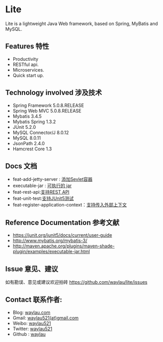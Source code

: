 # Lite

Lite is a lightweight Java Web framework, based on Spring, MyBatis and MySQL.

## Features 特性

* Productivity
* RESTful api.
* Microservices.
* Quick start up.

## Technology involved 涉及技术

* Spring Framework 5.0.8.RELEASE
* Spring Web MVC 5.0.8.RELEASE
* Mybatis 3.4.5
* Mybatis Spring 1.3.2
* JUnit 5.2.0
* MySQL Connector/J 8.0.12
* MySQL 8.0.11
* JsonPath 2.4.0
* Hamcrest Core 1.3

## Docs 文档

* feat-add-jetty-server : [添加Sevlet容器](docs/feat-add-jetty-server.md)
* executable-jar : [可执行的 jar](docs/executable-jar.md)
* feat-rest-api:[支持REST API](docs/feat-rest-api.md)
* feat-unit-test:[支持JUnit5测试](docs/feat-unit-test.md)
* feat-register-application-context：[支持传入外部上下文](docs/feat-register-application-context.md)

## Reference Documentation 参考文献

* https://junit.org/junit5/docs/current/user-guide
* http://www.mybatis.org/mybatis-3/
* http://maven.apache.org/plugins/maven-shade-plugin/examples/executable-jar.html

## Issue 意见、建议

如有勘误、意见或建议欢迎拍砖 <https://github.com/waylau/lite/issues>

## Contact 联系作者:

* Blog: [waylau.com](https://waylau.com)
* Gmail: [waylau521(at)gmail.com](mailto:waylau521@gmail.com)
* Weibo: [waylau521](http://weibo.com/waylau521)
* Twitter: [waylau521](https://twitter.com/waylau521)
* Github : [waylau](https://github.com/waylau)